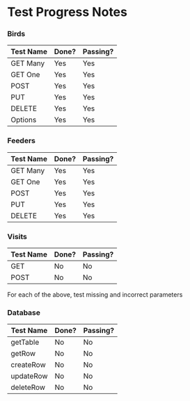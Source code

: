 # Test Progress Notes

### Birds
| Test Name | Done? | Passing? |
| --------- | ----- | -------- |
| GET Many	| Yes 	| Yes 	   |
| GET One	| Yes 	| Yes 	   |
| POST 		| Yes 	| Yes 	   |
| PUT 		| Yes 	| Yes 	   |
| DELETE 	| Yes 	| Yes 	   |
| Options 	| Yes 	| Yes 	   |

### Feeders
| Test Name | Done? | Passing? |
| --------- | ----- | -------- |
| GET Many	| Yes 	| Yes 	   |
| GET One	| Yes 	| Yes 	   |
| POST 		| Yes 	| Yes 	   |
| PUT 		| Yes 	| Yes 	   |
| DELETE 	| Yes 	| Yes 	   |


### Visits
| Test Name | Done? | Passing? |
| --------- | ----- | -------- |
| GET 		| No 	| No 	   |
| POST 		| No 	| No 	   |

For each of the above, test missing and incorrect parameters

### Database
| Test Name | Done? | Passing? |
| --------- | ----- | -------- |
| getTable	| No 	| No 	   |
| getRow	| No 	| No 	   |
| createRow	| No 	| No 	   |
| updateRow | No 	| No 	   |
| deleteRow	| No 	| No 	   |
